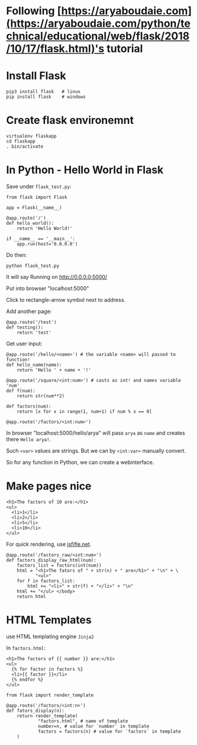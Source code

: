 # Following [https://aryaboudaie.com](https://aryaboudaie.com/python/technical/educational/web/flask/2018/10/17/flask.html)'s tutorial

# Install Flask

```
pip3 install flask   # linux
pip install flask    # windows
```

# Create flask environemnt

```
virtualenv flaskapp
cd flaskapp
. bin/activate

```

# In Python - Hello World in Flask

Save under `flask_test.py`:
```
from flask import Flask

app = Flask(__name__)

@app.route('/')
def hello_world():
    return 'Hello World!'

if __name__ == '__main__':
    app.run(host='0.0.0.0')
```

Do then:
```
python flask_test.py
```
It will say Running on http://0.0.0.0:5000/

Put into browser "localhost:5000"

Click to rectangle-arrow symbol next to address.

Add another page:
```
@app.route('/test')
def testing():
    return 'test'
```

Get user input:
```
@app.route('/hello/<name>') # the variable <name> will passed to function!
def hello_name(name):
    return 'Hello ' + name + '!'

@app.route('/square/<int:num>') # casts as int! and names variable 'num'
def f(num):
    return str(num**2)

def factors(num):
    return [x for x in range(1, num+1) if num % x == 0]

@app.route('/factors/<int:num>')

```

In browser "localhost:5000/hello/arya" will pass `arya` as `name`
and creates there `Hello arya!`.

Such `<var>` values are strings.
But we can by `<int:var>` manually convert. 

So for any function in Python, we can create a webinterface.

# Make pages nice

```
<h1>The factors of 10 are:</h1>
<ul>
  <li>1</li>
  <li>2</li>
  <li>5</li>
  <li>10</li>
</ul>
```

For quick rendering, use [jsfifle.net](https://jsfiddle.net/).

```
@app.route('/factors_raw/<int:num>')
def factors_display_raw_html(num):
    factors_list = factors(int(num))
    html = "<h1>The fators of " + str(n) + " are</h1>" + "\n" + \
           "<ul>"
    for f in factors_list:
        html += "<li>" + str(f) + "</li>" + "\n"
    html += "</ul> </body>
    return html
```

# HTML Templates

use HTML templating engine `Jinja2`

In `factors.html`:
```
<h1>The factors of {{ number }} are:</h1>
<ul>
  {% for factor in factors %}
  <li>{{ factor }}</li>
  {% endfor %}
</ul>
```

```
from flask import render_template

@app.route('/factors/<int:n>')
def fators_display(n):
    return render_template(
            "factors.html", # name of template
            number=n, # value for `number` in template
            factors = factors(n) # value for `factors` in template
    )
```

